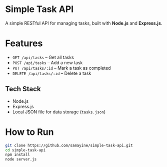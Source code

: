 # Simple Task API

A simple RESTful API for managing tasks, built with **Node.js** and **Express.js**.

# Features

- `GET /api/tasks` – Get all tasks
- `POST /api/tasks` – Add a new task
- `PUT /api/tasks/:id` – Mark a task as completed
- `DELETE /api/tasks/:id` – Delete a task

## Tech Stack

- Node.js
- Express.js
- Local JSON file for data storage (`tasks.json`)
# How to Run

```bash
git clone https://github.com/samayine/simple-task-api.git
cd simple-task-api
npm install
node server.js
